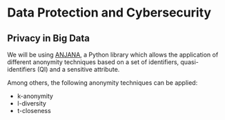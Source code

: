 # Data Protection and Cybersecurity

## Privacy in Big Data

We will be using [ANJANA](https://anjana.readthedocs.io/en/latest/index.html), a Python library which allows the application of different anonymity techniques based on a set of identifiers, quasi-identifiers (QI) and a sensitive attribute. 

Among others, the following anonymity techniques can be applied:
 - k-anonymity
 - l-diversity
 - t-closeness